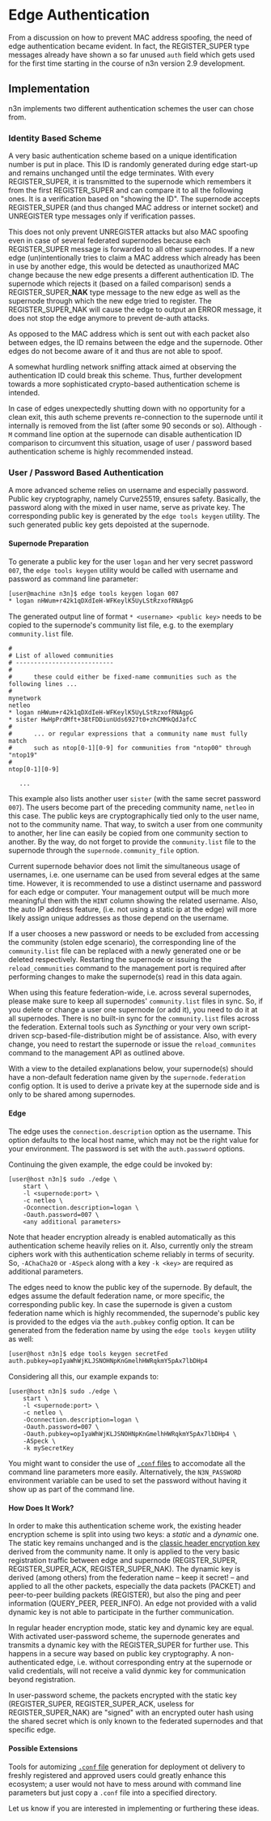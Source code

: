 # Edge Authentication

From a discussion on how to prevent MAC address spoofing, the need of edge authentication became evident. In fact, the REGISTER_SUPER type messages already have shown a so far unused `auth` field which gets used for the first time starting in the course of n3n version 2.9 development.

## Implementation

n3n implements two different authentication schemes the user can chose from.

### Identity Based Scheme

A very basic authentication scheme based on a unique identification number is put in place. This ID is randomly generated during edge start-up and remains unchanged until the edge terminates. With every REGISTER_SUPER, it is transmitted to the supernode which remembers it from the first REGISTER_SUPER and can compare it to all the following ones. It is a verification based on "showing the ID". The supernode accepts REGISTER_SUPER (and thus changed MAC address or internet socket) and UNREGISTER type messages only if verification passes.

This does not only prevent UNREGISTER attacks but also MAC spoofing even in case of several federated supernodes because each REGISTER_SUPER message is forwarded to all other supernodes. If a new edge (un)intentionally tries to claim a MAC address which already has been in use by another edge, this would be detected as unauthorized MAC change because the new edge presents a different authentication ID. The supernode which rejects it (based on a failed comparison) sends a REGISTER_SUPER_**NAK** type message to the new edge as well as the supernode through which the new edge tried to register. The REGISTER_SUPER_NAK will cause the edge to output an ERROR message, it does not stop the edge anymore to prevent de-auth attacks.

As opposed to the MAC address which is sent out with each packet also between edges, the ID remains between the edge and the supernode. Other edges do not become aware of it and thus are not able to spoof.

A somewhat hurdling network sniffing attack aimed at observing the authentication ID could break this scheme. Thus, further development towards a more sophisticated crypto-based authentication scheme is intended.

In case of edges unexpectedly shutting down with no opportunity for a clean exit, this auth scheme prevents re-connection to the supernode until it internally is removed from the list (after some 90 seconds or so). Although `-M` command line option at the supernode can disable authentication ID comparison to circumvent this situation, usage of user / password based authentication scheme is highly recommended instead.

### User / Password Based Authentication

A more advanced scheme relies on username and especially password. Public key
cryptography, namely Curve25519, ensures safety. Basically, the password along
with the mixed in user name, serve as private key. The corresponding public key
is generated by the `edge tools keygen` utility. The such generated public key
gets depoisted at the supernode.

#### Supernode Preparation

To generate a public key for the user `logan` and her very secret password
`007`, the `edge tools keygen` utility would be called with username and
password as command line parameter:

```bash
[user@machine n3n]$ edge tools keygen logan 007
* logan nHWum+r42k1qDXdIeH-WFKeylK5UyLStRzxofRNAgpG
```

The generated output line of format `* <username> <public key>` needs to be copied to the supernode's community list file, e.g. to the  exemplary `community.list` file.

```
#
# List of allowed communities
# ---------------------------
#
#      these could either be fixed-name communities such as the following lines ...
#
mynetwork
netleo
* logan nHWum+r42k1qDXdIeH-WFKeylK5UyLStRzxofRNAgpG
* sister HwHpPrdMft+38tFDDiunUds6927t0+zhCMMkQdJafcC
#
#      ... or regular expressions that a community name must fully match
#      such as ntop[0-1][0-9] for communities from "ntop00" through "ntop19"
# 
ntop[0-1][0-9]

   ...
```

This example also lists another user `sister` (with the same secret password
`007`). The users become part of the preceding community name, `netleo` in this
case. The public keys are cryptographically tied only to the user name, not to
the community name. That way, to switch a user from one community to another,
her line can easily be copied from one community section to another. By the
way, do not forget to provide the `community.list` file to the supernode
through the `supernode.community_file` option.

Current supernode behavior does not limit the simultaneous usage of usernames,
i.e. one username can be used from several edges at the same time. However, it
is recommended to use a distinct username and password for each edge or
computer. Your management output will be much more meaningful then with the
`HINT` column showing the related username. Also, the auto IP address feature,
(i.e. not using a static ip at the edge) will more likely assign unique
addresses as those depend on the username.

If a user chooses a new password or needs to be excluded from accessing the community (stolen edge scenario), the corresponding line of the `community.list` file can be replaced with a newly generated one or be deleted respectively. Restarting the supernode or issuing the `reload_communities` command to the management port is required after performing changes to make the supernode(s) read in this data again.

When using this feature federation-wide, i.e. across several supernodes, please
make sure to keep all supernodes' `community.list` files in sync. So, if you
delete or change a user one supernode (or add it), you need to do it at all
supernodes. There is no built-in sync for the `community.list` files across the
federation. External tools such as _Syncthing_ or your very own script-driven
scp-based-file-distribution might be of assistance. Also, with every change,
you need to restart the supernode or issue the `reload_communites` command to
the management API as outlined above.

With a view to the detailed explanations below, your supernode(s) should have a
non-default federation name given by the `supernode.federation` config option.
It is used to derive a private key at the supernode side and is only to be
shared among supernodes.


#### Edge

The edge uses the `connection.description` option as the username.  This option
defaults to the local host name, which may not be the right value for your
environment.  The password is set with the `auth.password` options.

Continuing the given example, the edge could be invoked by:

```
[user@host n3n]$ sudo ./edge \
    start \
    -l <supernode:port> \
    -c netleo \
    -Oconnection.description=logan \
    -Oauth.password=007 \
    <any additional parameters>
```

Note that header encryption already is enabled automatically as this
authentication scheme heavily relies on it. Also, currently only the stream
ciphers work with this authentication scheme reliably in terms of security. So,
`-AChaCha20` or `-ASpeck` along with a key `-k <key>` are required as
additional parameters.

The edges need to know the public key of the supernode. By default, the edges
assume the default federation name, or more specific, the corresponding public
key. In case the supernode is given a custom federation name which is highly
recommended, the supernode's public key is provided to the edges via the
`auth.pubkey` config option. It can be generated from the federation name by
using the `edge tools keygen` utility as well:

```bash
[user@host n3n]$ edge tools keygen secretFed
auth.pubkey=opIyaWhWjKLJSNOHNpKnGmelhHWRqkmY5pAx7lbDHp4
```

Considering all this, our example expands to:

```
[user@host n3n]$ sudo ./edge \
    start \
    -l <supernode:port> \
    -c netleo \
    -Oconnection.description=logan \
    -Oauth.password=007 \
    -Oauth.pubkey=opIyaWhWjKLJSNOHNpKnGmelhHWRqkmY5pAx7lbDHp4 \
    -ASpeck \
    -k mySecretKey
```

You might want to consider the use of [`.conf` files](ConfigurationFiles.md) to
accomodate all the command line parameters more easily. Alternatively, the
`N3N_PASSWORD` environment variable can be used to set the password without
having it show up as part of the command line.


#### How Does It Work?

In order to make this authentication scheme work, the existing header encryption scheme is split into using two keys: a _static_ and a _dynamic_ one. The static key remains unchanged and is the [classic header encryption key](Crypto.md#header) derived from the community name. It only is applied to the very basic registration traffic between edge and supernode (REGISTER_SUPER, REGISTER_SUPER_ACK, REGISTER_SUPER_NAK). The dynamic key is derived (among others) from the federation name – keep it secret! – and applied to all the other packets, especially the data packets (PACKET) and peer-to-peer building packets (REGISTER), but also the ping and peer information (QUERY_PEER, PEER_INFO). An edge not provided with a valid dynamic key is not able to participate in the further communication.

In regular header encryption mode, static key and dynamic key are equal. With activated user-password scheme, the supernode generates and transmits a dynamic key with the REGISTER_SUPER for further use. This happens in a secure way based on public key cryptography. A non-authenticated edge, i.e. without corresponding entry at the supernode or valid credentials, will not receive a valid dynmic key for communication beyond registration.

In user-password scheme, the packets encrypted with the static key (REGISTER_SUPER, REGISTER_SUPER_ACK, useless for REGISTER_SUPER_NAK) are "signed" with an encrypted outer hash using the shared secret which is only known to the federated supernodes and that specific edge.

#### Possible Extensions

Tools for automizing [`.conf` file](ConfigurationFiles.md) generation for deployment ot delivery to freshly registered and approved users could greatly enhance this ecosystem; a user would not have to mess around with command line parameters but just copy a `.conf` file into a specified directory.

Let us know if you are interested in implementing or furthering these ideas.
